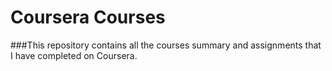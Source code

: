# Coursera Courses
###This repository contains all the courses summary and assignments that I have completed on Coursera.

